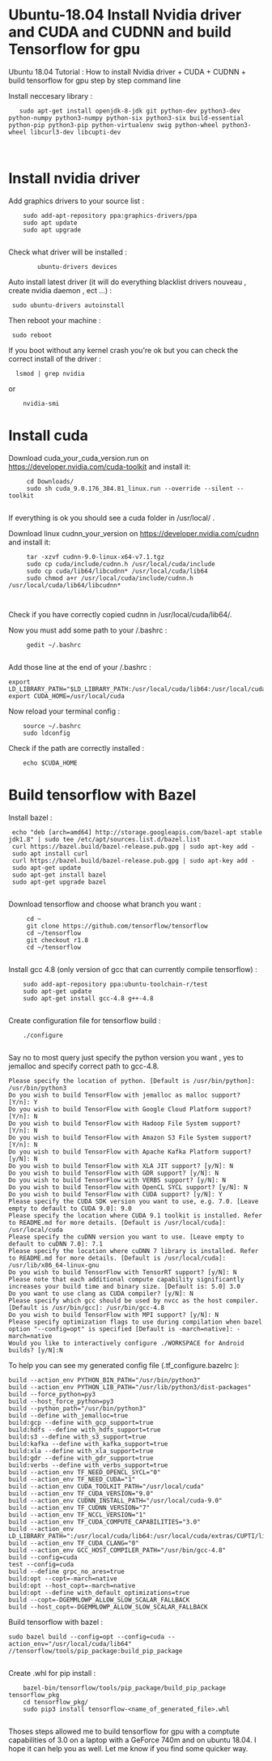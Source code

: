 # Ubuntu-18.04 Install Nvidia driver and CUDA and CUDNN and build Tensorflow for gpu
Ubuntu 18.04 Tutorial : How to install Nvidia driver + CUDA + CUDNN +  build tensorflow for gpu step by step command line

Install neccesary library :

```
   sudo apt-get install openjdk-8-jdk git python-dev python3-dev python-numpy python3-numpy python-six python3-six build-essential python-pip python3-pip python-virtualenv swig python-wheel python3-wheel libcurl3-dev libcupti-dev
    
    
```
# Install nvidia driver #

Add graphics drivers to your source list :
```
    sudo add-apt-repository ppa:graphics-drivers/ppa
    sudo apt update
    sudo apt upgrade
   
```
 Check what driver will be installed :
```
        ubuntu-drivers devices
   ```
 Auto install latest driver (it will do everything blacklist drivers nouveau , create nvidia daemon  , ect ...) :
   ```
    sudo ubuntu-drivers autoinstall
   ```
   Then reboot your machine :
   ```
    sudo reboot
   ```
   If you boot without any kernel crash you're ok but you can check the correct install of the driver :
   ```
     lsmod | grep nvidia
   
```
  or

```
    nvidia-smi

```
# Install cuda # 

Download cuda_your_cuda_version.run on https://developer.nvidia.com/cuda-toolkit and install it: 

```
     cd Downloads/
     sudo sh cuda_9.0.176_384.81_linux.run --override --silent --toolkit
   
```
If everything is ok you should see a cuda folder in /usr/local/ .

Download linux cudnn_your_version on https://developer.nvidia.com/cudnn and install it:

```
     tar -xzvf cudnn-9.0-linux-x64-v7.1.tgz 
     sudo cp cuda/include/cudnn.h /usr/local/cuda/include
     sudo cp cuda/lib64/libcudnn* /usr/local/cuda/lib64
     sudo chmod a+r /usr/local/cuda/include/cudnn.h /usr/local/cuda/lib64/libcudnn*
   
   
```
Check if you have correctly copied cudnn in /usr/local/cuda/lib64/.

Now you must add some path to your  /.bashrc :

```
     gedit ~/.bashrc
   
 ```
 Add those line at the end of your /.bashrc :
 
  ```
 export LD_LIBRARY_PATH="$LD_LIBRARY_PATH:/usr/local/cuda/lib64:/usr/local/cuda/extras/CUPTI/lib64"
 export CUDA_HOME=/usr/local/cuda
  ```
  Now reload your terminal config :
 ```
     source ~/.bashrc
     sudo ldconfig
  ```
Check if the path are correctly installed :
     
 ```
     echo $CUDA_HOME
 ```
 # Build tensorflow with Bazel #
 
Install bazel :

```
 echo "deb [arch=amd64] http://storage.googleapis.com/bazel-apt stable jdk1.8" | sudo tee /etc/apt/sources.list.d/bazel.list
 curl https://bazel.build/bazel-release.pub.gpg | sudo apt-key add -
 sudo apt install curl
 curl https://bazel.build/bazel-release.pub.gpg | sudo apt-key add -
 sudo apt-get update
 sudo apt-get install bazel
 sudo apt-get upgrade bazel
   
```
Download tensorflow and choose what branch you want :

```
     cd ~
     git clone https://github.com/tensorflow/tensorflow
     cd ~/tensorflow
     git checkout r1.8
     cd ~/tensorflow
  
```
Install gcc 4.8 (only version of gcc that can currently compile tensorflow) :

```
    sudo add-apt-repository ppa:ubuntu-toolchain-r/test
    sudo apt-get update
    sudo apt-get install gcc-4.8 g++-4.8
  
```
Create configuration file for tensorflow build :

```
    ./configure
  
```
Say no to most query just specify the python version you want , yes to jemalloc and specify correct path to gcc-4.8.
```
Please specify the location of python. [Default is /usr/bin/python]: /usr/bin/python3
Do you wish to build TensorFlow with jemalloc as malloc support? [Y/n]: Y
Do you wish to build TensorFlow with Google Cloud Platform support? [Y/n]: N
Do you wish to build TensorFlow with Hadoop File System support? [Y/n]: N
Do you wish to build TensorFlow with Amazon S3 File System support? [Y/n]: N
Do you wish to build TensorFlow with Apache Kafka Platform support? [y/N]: N
Do you wish to build TensorFlow with XLA JIT support? [y/N]: N
Do you wish to build TensorFlow with GDR support? [y/N]: N
Do you wish to build TensorFlow with VERBS support? [y/N]: N
Do you wish to build TensorFlow with OpenCL SYCL support? [y/N]: N
Do you wish to build TensorFlow with CUDA support? [y/N]: Y
Please specify the CUDA SDK version you want to use, e.g. 7.0. [Leave empty to default to CUDA 9.0]: 9.0
Please specify the location where CUDA 9.1 toolkit is installed. Refer to README.md for more details. [Default is /usr/local/cuda]: /usr/local/cuda
Please specify the cuDNN version you want to use. [Leave empty to default to cuDNN 7.0]: 7.1
Please specify the location where cuDNN 7 library is installed. Refer to README.md for more details. [Default is /usr/local/cuda]: /usr/lib/x86_64-linux-gnu
Do you wish to build TensorFlow with TensorRT support? [y/N]: N
Please note that each additional compute capability significantly increases your build time and binary size. [Default is: 5.0] 3.0
Do you want to use clang as CUDA compiler? [y/N]: N
Please specify which gcc should be used by nvcc as the host compiler. [Default is /usr/bin/gcc]: /usr/bin/gcc-4.8
Do you wish to build TensorFlow with MPI support? [y/N]: N
Please specify optimization flags to use during compilation when bazel option "--config=opt" is specified [Default is -march=native]: -march=native
Would you like to interactively configure ./WORKSPACE for Android builds? [y/N]:N

```
To help you can see my generated config file (.tf_configure.bazelrc ):

```
build --action_env PYTHON_BIN_PATH="/usr/bin/python3"
build --action_env PYTHON_LIB_PATH="/usr/lib/python3/dist-packages"
build --force_python=py3
build --host_force_python=py3
build --python_path="/usr/bin/python3"
build --define with_jemalloc=true
build:gcp --define with_gcp_support=true
build:hdfs --define with_hdfs_support=true
build:s3 --define with_s3_support=true
build:kafka --define with_kafka_support=true
build:xla --define with_xla_support=true
build:gdr --define with_gdr_support=true
build:verbs --define with_verbs_support=true
build --action_env TF_NEED_OPENCL_SYCL="0"
build --action_env TF_NEED_CUDA="1"
build --action_env CUDA_TOOLKIT_PATH="/usr/local/cuda"
build --action_env TF_CUDA_VERSION="9.0"
build --action_env CUDNN_INSTALL_PATH="/usr/local/cuda-9.0"
build --action_env TF_CUDNN_VERSION="7"
build --action_env TF_NCCL_VERSION="1"
build --action_env TF_CUDA_COMPUTE_CAPABILITIES="3.0"
build --action_env LD_LIBRARY_PATH=":/usr/local/cuda/lib64:/usr/local/cuda/extras/CUPTI/lib64"
build --action_env TF_CUDA_CLANG="0"
build --action_env GCC_HOST_COMPILER_PATH="/usr/bin/gcc-4.8"
build --config=cuda
test --config=cuda
build --define grpc_no_ares=true
build:opt --copt=-march=native
build:opt --host_copt=-march=native
build:opt --define with_default_optimizations=true
build --copt=-DGEMMLOWP_ALLOW_SLOW_SCALAR_FALLBACK
build --host_copt=-DGEMMLOWP_ALLOW_SLOW_SCALAR_FALLBACK
```

Build tensorflow with bazel :

```
sudo bazel build --config=opt --config=cuda --action_env="/usr/local/cuda/lib64" //tensorflow/tools/pip_package:build_pip_package
    
```
Create .whl for pip install :

```
    bazel-bin/tensorflow/tools/pip_package/build_pip_package tensorflow_pkg
    cd tensorflow_pkg/
    sudo pip3 install tensorflow-<name_of_generated_file>.whl 
  
```

Thoses steps allowed me to build tensorflow for gpu with a comptute capabilities of 3.0 on a laptop with a GeForce 740m and on ubuntu 18.04.
I hope it can help you as well.
Let me know if you find some quicker way.
